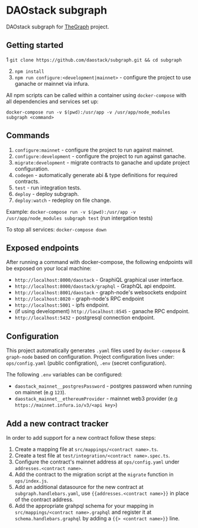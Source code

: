 # DAOstack subgraph

DAOstack subgraph for [TheGraph](https://thegraph.com/) project.

## Getting started

1 `git clone https://github.com/daostack/subgraph.git && cd subgraph`

2. `npm install`
3. `npm run configure:<development|mainnet>` - configure the project to use ganache or mainnet via infura.

All npm scripts can be called within a container using `docker-compose` with all dependencies and services set up:

`docker-compose run -v $(pwd):/usr/app -v /usr/app/node_modules subgraph <command>`

## Commands

1. `configure:mainnet` - configure the project to run against mainnet.
2. `configure:development` - configure the project to run against ganache.
3. `migrate:development` - migrate contracts to ganache and update project configuration.
4. `codegen` - automatically generate abi & type definitions for required contracts.
5. `test` - run integration tests.
6. `deploy` - deploy subgraph.
7. `deploy:watch` - redeploy on file change.

Example: `docker-compose run -v $(pwd):/usr/app -v /usr/app/node_modules subgraph test` (run intergation tests)

To stop all services: `docker-compose down`

## Exposed endpoints

After running a command with docker-compose, the following endpoints will be exposed on your local machine:

- `http://localhost:8000/daostack` - GraphiQL graphical user interface.
- `http://localhost:8000/daostack/graphql` - GraphQL api endpoint.
- `http://localhost:8001/daostack` - graph-node's websockets endpoint
- `http://localhost:8020` - graph-node's RPC endpoint
- `http://localhost:5001` - ipfs endpoint.
- (if using development) `http://localhost:8545` - ganache RPC endpoint.
- `http://localhost:5432` - postgresql connection endpoint.

## Configuration

This project automatically generates `.yaml` files used by `docker-compose` & `graph-node` based on configuration.
Project configuration lives under: `ops/config.yaml` (public configration), `.env` (secret configuration).

The following `.env` variables can be configured:

- `daostack_mainnet__postgresPassword` - postgres password when running on mainnet (e.g `123`).
- `daostack_mainnet__ethereumProvider` - mainnet web3 provider (e.g `https://mainnet.infura.io/v3/<api key>`)

## Add a new contract tracker

In order to add support for a new contract follow these steps:

1. Create a mapping file at `src/mappings/<contract name>.ts`.
2. Create a test file at `test/integration/<contract name>.spec.ts`.
3. Configure the contract's mainnet address at `ops/config.yaml` under `addresses.<contract name>`.
4. Add the contract to the migration script at the `migrate` function in `ops/index.js`.
5. Add an additional datasource for the new contract at `subgraph.handlebars.yaml`, use `{{addresses.<contract name>}}` in place of the contract address.
6. Add the appropriate grahpql schema for your mapping in `src/mappings/<contract name>.graphql` and register it at `schema.handlebars.graphql` by adding a `{{> <contract name>}}` line.
